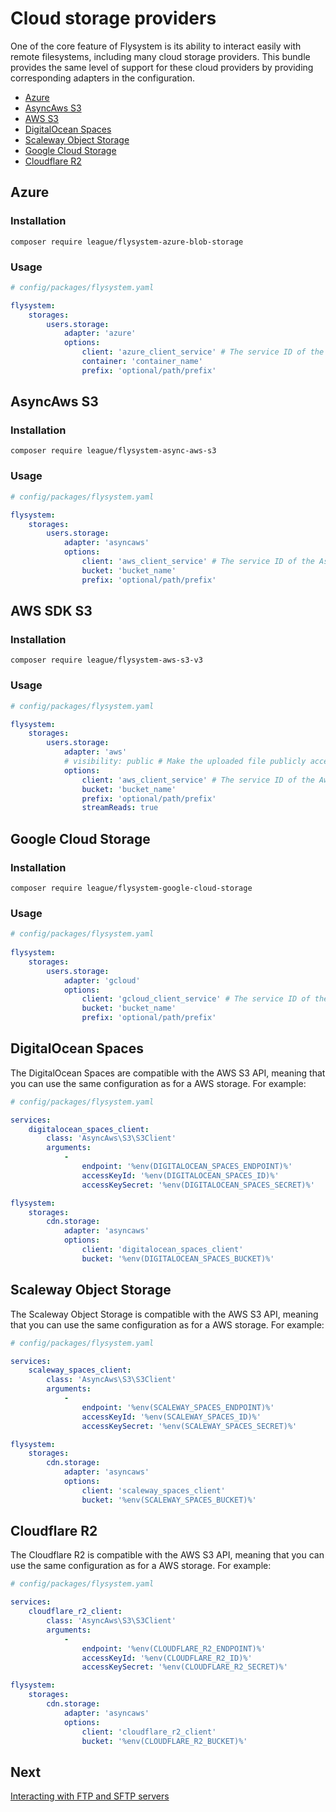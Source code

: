 # Cloud storage providers

One of the core feature of Flysystem is its ability to interact easily with remote filesystems,
including many cloud storage providers. This bundle provides the same level of support for these
cloud providers by providing corresponding adapters in the configuration.

* [Azure](#azure)
* [AsyncAws S3](#asyncaws-s3)
* [AWS S3](#aws-sdk-s3)
* [DigitalOcean Spaces](#digitalocean-spaces)
* [Scaleway Object Storage](#scaleway-object-storage)
* [Google Cloud Storage](#google-cloud-storage)
* [Cloudflare R2](#cloudflare-r2)

## Azure

### Installation

```
composer require league/flysystem-azure-blob-storage
```

### Usage

```yaml
# config/packages/flysystem.yaml

flysystem:
    storages:
        users.storage:
            adapter: 'azure'
            options:
                client: 'azure_client_service' # The service ID of the MicrosoftAzure\Storage\Blob\BlobRestProxy instance
                container: 'container_name'
                prefix: 'optional/path/prefix'
```

## AsyncAws S3

### Installation

```
composer require league/flysystem-async-aws-s3
```

### Usage

```yaml
# config/packages/flysystem.yaml

flysystem:
    storages:
        users.storage:
            adapter: 'asyncaws'
            options:
                client: 'aws_client_service' # The service ID of the AsyncAws\S3\S3Client instance
                bucket: 'bucket_name'
                prefix: 'optional/path/prefix'
```

## AWS SDK S3

### Installation

```
composer require league/flysystem-aws-s3-v3
```

### Usage

```yaml
# config/packages/flysystem.yaml

flysystem:
    storages:
        users.storage:
            adapter: 'aws'
            # visibility: public # Make the uploaded file publicly accessible in S3
            options:
                client: 'aws_client_service' # The service ID of the Aws\S3\S3Client instance
                bucket: 'bucket_name'
                prefix: 'optional/path/prefix'
                streamReads: true
```

## Google Cloud Storage

### Installation

```
composer require league/flysystem-google-cloud-storage
```

### Usage

```yaml
# config/packages/flysystem.yaml
 
flysystem:
    storages:
        users.storage:
            adapter: 'gcloud'
            options:
                client: 'gcloud_client_service' # The service ID of the Google\Cloud\Storage\StorageClient instance
                bucket: 'bucket_name'
                prefix: 'optional/path/prefix'
```

## DigitalOcean Spaces

The DigitalOcean Spaces are compatible with the AWS S3 API, meaning that you can use the same configuration
as for a AWS storage. For example:

```yaml
# config/packages/flysystem.yaml

services:
    digitalocean_spaces_client:
        class: 'AsyncAws\S3\S3Client'
        arguments:
            -
                endpoint: '%env(DIGITALOCEAN_SPACES_ENDPOINT)%'
                accessKeyId: '%env(DIGITALOCEAN_SPACES_ID)%'
                accessKeySecret: '%env(DIGITALOCEAN_SPACES_SECRET)%'

flysystem:
    storages:
        cdn.storage:
            adapter: 'asyncaws'
            options:
                client: 'digitalocean_spaces_client'
                bucket: '%env(DIGITALOCEAN_SPACES_BUCKET)%'
```

## Scaleway Object Storage

The Scaleway Object Storage is compatible with the AWS S3 API, meaning that you can use the same configuration
as for a AWS storage. For example:

```yaml
# config/packages/flysystem.yaml

services:
    scaleway_spaces_client:
        class: 'AsyncAws\S3\S3Client'
        arguments:
            -   
                endpoint: '%env(SCALEWAY_SPACES_ENDPOINT)%'
                accessKeyId: '%env(SCALEWAY_SPACES_ID)%'
                accessKeySecret: '%env(SCALEWAY_SPACES_SECRET)%'

flysystem:
    storages:
        cdn.storage:
            adapter: 'asyncaws'
            options:
                client: 'scaleway_spaces_client'
                bucket: '%env(SCALEWAY_SPACES_BUCKET)%'
```

## Cloudflare R2

The Cloudflare R2 is compatible with the AWS S3 API, meaning that you can use the same configuration
as for a AWS storage. For example:

```yaml
# config/packages/flysystem.yaml

services:
    cloudflare_r2_client:
        class: 'AsyncAws\S3\S3Client'
        arguments:
            -   
                endpoint: '%env(CLOUDFLARE_R2_ENDPOINT)%'
                accessKeyId: '%env(CLOUDFLARE_R2_ID)%'
                accessKeySecret: '%env(CLOUDFLARE_R2_SECRET)%'

flysystem:
    storages:
        cdn.storage:
            adapter: 'asyncaws'
            options:
                client: 'cloudflare_r2_client'
                bucket: '%env(CLOUDFLARE_R2_BUCKET)%'
```

## Next

[Interacting with FTP and SFTP servers](https://github.com/thephpleague/flysystem-bundle/blob/master/docs/3-interacting-with-ftp-and-sftp-servers.md)
